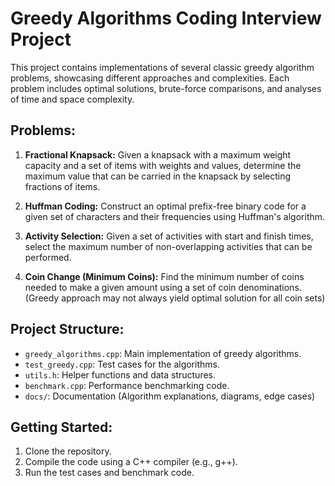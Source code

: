 # Greedy Algorithms Coding Interview Project

This project contains implementations of several classic greedy algorithm problems, showcasing different approaches and complexities.  Each problem includes optimal solutions, brute-force comparisons, and analyses of time and space complexity.

## Problems:

1. **Fractional Knapsack:** Given a knapsack with a maximum weight capacity and a set of items with weights and values, determine the maximum value that can be carried in the knapsack by selecting fractions of items.

2. **Huffman Coding:** Construct an optimal prefix-free binary code for a given set of characters and their frequencies using Huffman's algorithm.

3. **Activity Selection:** Given a set of activities with start and finish times, select the maximum number of non-overlapping activities that can be performed.

4. **Coin Change (Minimum Coins):** Find the minimum number of coins needed to make a given amount using a set of coin denominations.  (Greedy approach may not always yield optimal solution for all coin sets)


## Project Structure:

- `greedy_algorithms.cpp`: Main implementation of greedy algorithms.
- `test_greedy.cpp`: Test cases for the algorithms.
- `utils.h`: Helper functions and data structures.
- `benchmark.cpp`: Performance benchmarking code.
- `docs/`: Documentation (Algorithm explanations, diagrams, edge cases)


## Getting Started:

1. Clone the repository.
2. Compile the code using a C++ compiler (e.g., g++).
3. Run the test cases and benchmark code.